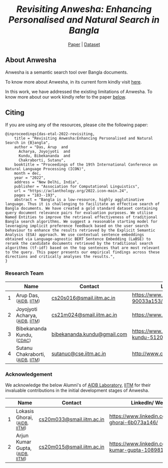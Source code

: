<div align="center">
	<h1><b><i>Revisiting Anwesha: Enhancing Personalised and Natural Search in Bangla</i></b></h1>
	<a href="https://aclanthology.org/2022.icon-main.24.pdf">Paper</a> |
	<a href="https://zenodo.org/record/7376906">Dataset</a>
</div>

## About Anwesha

Anwesha is a semantic search tool over Bangla documents.

To know more about Anwesha, in its current form kindly visit <a href="https://github.com/ArupDas15/Anwesha">here</a>.

In this work, we have addressed the existing limitations of Anwesha. To know more about our work kindly refer to the paper <a href="https://aclanthology.org/2022.icon-main.24.pdf">below</a>.

## Citing

If you are using any of the resources, please cite the following paper:
```
@inproceedings{das-etal-2022-revisiting,
    title = "Revisiting Anwesha:Enhancing Personalised and Natural Search in {B}angla",
    author = "Das, Arup  and
      Acharya, Joyojyoti  and
      Kundu, Bibekananda  and
      Chakraborti, Sutanu",
    booktitle = "Proceedings of the 19th International Conference on Natural Language Processing (ICON)",
    month = dec,
    year = "2022",
    address = "New Delhi, India",
    publisher = "Association for Computational Linguistics",
    url = "https://aclanthology.org/2022.icon-main.24",
    pages = "183--193",
    abstract = "Bangla is a low-resource, highly agglutinative language. Thus it is challenging to facilitate an effective search of Bangla documents. We have created a gold standard dataset containing query document relevance pairs for evaluation purposes. We utilise Named Entities to improve the retrieval effectiveness of traditional Bangla search algorithms. We suggest a reasonable starting model for leveraging implicit preference feedback based on the user search behaviour to enhance the results retrieved by the Explicit Semantic Analysis (ESA) approach. We use contextual sentence embeddings obtained via Language-agnostic BERT Sentence Embedding (LaBSE) to rerank the candidate documents retrieved by the traditional search algorithms (tf-idf) based on the top sentences that are most relevant to the query. This paper presents our empirical findings across these directions and critically analyses the results.",
}
```



### Research Team
|   | Name		      																												| Contact                                                 			|	LinkedIn/ Website
|---|-------------------------------------------------------------------------------------------------------------------------------|-------------------------------------------------------------------|----------------------------------------------------------|
| 1 | Arup Das, <sub>([AIDB](http://www.cse.iitm.ac.in/lab_details.php?arg=MQ==), [IITM](https://www.iitm.ac.in))</sub>        		| [cs20s016@smail.iitm.ac.in](mailto:cs20s016@smail.iitm.ac.in)     | https://www.linkedin.com/in/arup-das-90033a153/		   |
| 2 | Joyojyoti Acharya, <sub>([AIDB](http://www.cse.iitm.ac.in/lab_details.php?arg=MQ==), [IITM](https://www.iitm.ac.in))</sub> 		| [cs21m024@smail.iitm.ac.in](mailto:cs21m024@smail.iitm.ac.in)     | https://www.linkedin.com/in/joy-iitm/    |
| 3 | Bibekananda Kundu, <sub>([CDAC](https://www.cdac.in/))</sub>															        | [bibekananda.kundu@gmail.com](mailto:bibekananda.kundu@gmail.com) | https://www.linkedin.com/in/bibekananda-kundu-51205434/  |
| 4 | Sutanu Chakraborti, <sub>([AIDB](http://www.cse.iitm.ac.in/lab_details.php?arg=MQ==), [IITM](https://www.iitm.ac.in))</sub>  	| [sutanuc@cse.iitm.ac.in](mailto:sutanuc@cse.iitm.ac.in)			| http://www.cse.iitm.ac.in/~sutanuc/             		   |

### Acknowledgement
We acknowledge the below Alumni's of [AIDB Laboratory](http://www.cse.iitm.ac.in/lab_details.php?arg=MQ==), [IITM](https://www.iitm.ac.in)</sub> for their invaluable contributions in the initial development stages of Anwesha.

|   | Name		      																												| Contact                                                 			|	LinkedIn/ Website
|---|-------------------------------------------------------------------------------------------------------------------------------|-------------------------------------------------------------------|----------------------------------------------------------|
| 1 | Lokasis Ghorai, <sub>([AIDB](http://www.cse.iitm.ac.in/lab_details.php?arg=MQ==), [IITM](https://www.iitm.ac.in))</sub> 		| [cs20m033@smail.iitm.ac.in](mailto:cs20m033@smail.iitm.ac.in)     | https://www.linkedin.com/in/lokasis-ghorai-6b073a146/    |
| 2 | Arjun Kumar Gupta, <sub>([AIDB](http://www.cse.iitm.ac.in/lab_details.php?arg=MQ==), [IITM](https://www.iitm.ac.in))</sub>   	| [cs20m015@smail.iitm.ac.in](mailto:cs20m015@smail.iitm.ac.in)     | https://www.linkedin.com/in/arjun-kumar-gupta-10898117a/ |
